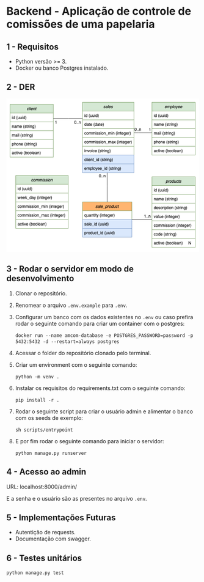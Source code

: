 # Backend - Aplicação de controle de comissões de uma papelaria

## 1 - Requisitos

- Python versão >= 3.
- Docker ou banco Postgres instalado.

## 2 - DER

![der](./documentation/der_V3.png)

## 3 - Rodar o servidor em modo de desenvolvimento

1. Clonar o repositório.
2. Renomear o arquivo `.env.example` para `.env`.
3. Configurar um banco com os dados existentes no `.env` ou caso prefira rodar
   o seguinte comando para criar um container com o postgres:

   ```
   docker run --name amcom-database -e POSTGRES_PASSWORD=password -p 5432:5432 -d --restart=always postgres
   ```

4. Acessar o folder do repositório clonado pelo terminal.
5. Criar um environment com o seguinte comando:

   ```
   python -m venv .
   ```

6. Instalar os requisitos do requirements.txt com o seguinte comando:

   ```
   pip install -r .
   ```

7. Rodar o seguinte script para criar o usuário admin e alimentar o banco com os
   seeds de exemplo:

   ```
   sh scripts/entrypoint
   ```

8. E por fim rodar o seguinte comando para iniciar o servidor:

   ```
   python manage.py runserver
   ```

## 4 - Acesso ao admin

URL: localhost:8000/admin/

E a senha e o usuário são as presentes no arquivo `.env`.

## 5 - Implementações Futuras

- Autentição de requests.
- Documentação com swagger.

## 6 - Testes unitários

```
python manage.py test
```
